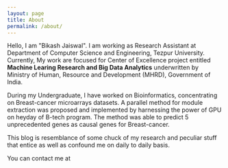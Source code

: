 ```yaml
---
layout: page
title: About
permalink: /about/
---
```


Hello, I am "Bikash Jaiswal". I am working as Research Assistant at Department of Computer Science and Engineering, Tezpur University. Currently, My work are focused for Center of Excellence project entitled **Machine Learing Research and Big Data Analytics** underwritten by Ministry of Human, Resource and Development (MHRD), Government of India.

During my Undergraduate, I have worked on Bioinformatics, concentrating on Breast-cancer microarrays  datasets. A parallel method for module extraction was proposed and implemented by harnessing the power of GPU on heyday of B-tech program. The method was able to predict 5 unprecedented genes as causal genes for Breast-cancer.

This blog is resemblance of some chuck of my research and peculiar stuff that entice as well as confound me on daily to daily basis.

You can contact me at

<div align="center">
<p>
<a href="mailto:bjjaiswal@gmail.com"><i class="fa fa-envelope-o fa-fw" aria-hidden="true" style="font-size:40px;color:#2980b9"></i></a>
&nbsp; &nbsp; &nbsp;
<a href="https://github.com/bjjaiswal"><i class="fa fa-github" aria-hidden="true" style="font-size:40px;color:#2980b9"></i></a>
&nbsp; &nbsp; &nbsp;
<a href="https://twitter.com/bjjaiswal"><i class="fa fa-twitter" aria-hidden="true" style="font-size:40px;color:#2980b9"></i></a>
&nbsp; &nbsp; &nbsp;
<a href="https://www.linkedin.com/in/bikashjaiswal"><i class="fa fa-linkedin" aria-hidden="true" style="font-size:40px;color:#2980b9"></i></a>
&nbsp; &nbsp; &nbsp;
<a href="https://www.quora.com/profile/bikashjaiswal"><i class="fa fa-quora" aria-hidden="true" style="font-size:40px;color:#2980b9"></i></a>
</p>
</div>
